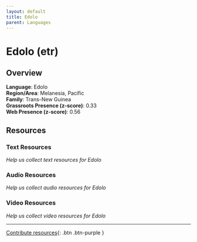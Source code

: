 ```yaml
---
layout: default
title: Edolo
parent: Languages
---
```


# Edolo (etr)

## Overview

**Language**: Edolo  
**Region/Area**: Melanesia, Pacific  
**Family**: Trans-New Guinea  
**Grassroots Presence (z-score)**: 0.33  
**Web Presence (z-score)**: 0.56  

## Resources

### Text Resources
*Help us collect text resources for Edolo*

### Audio Resources
*Help us collect audio resources for Edolo*

### Video Resources
*Help us collect video resources for Edolo*

---

[Contribute resources](https://forms.office.com/e/1SfLJx3u1r){: .btn .btn-purple }
